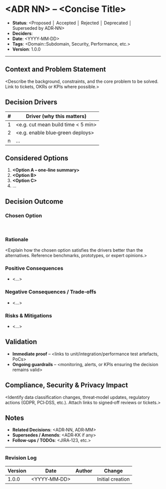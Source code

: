 <!--
This is the authoritative Architecture Decision Record (ADR) template for the Codex webgrip.
It follows **MADR v3+** conventions (see https://adr.github.io/madr/) and augments them with
Codex corporate‑tier compliance, security and lifecycle fields.
Delete all guidance in angle brackets (<>) after filling in.
-->

# \<ADR NN> – \<Concise Title>

* **Status**: \<Proposed │ Accepted │ Rejected │ Deprecated │ Superseded by ADR‑NN>
* **Deciders**: <Names of people who give formal approval>
* **Date**: \<YYYY‑MM‑DD>
* **Tags**: \<Domain::Subdomain, Security, Performance, etc.>
* **Version**: 1.0.0 <!-- bump on significant edits; keep history in Revision Log -->

---

## Context and Problem Statement

\<Describe the background, constraints, and the core problem to be solved. Link to tickets, OKRs or KPIs where possible.>

## Decision Drivers

| # | Driver (why this matters)           |
| - | ----------------------------------- |
| 1 | \<e.g. cut mean build time < 5 min> |
| 2 | \<e.g. enable blue‑green deploys>   |
| n | …                                   |

## Considered Options

1. **\<Option A – one‑line summary>**
2. **\<Option B>**
3. **\<Option C>**
4. …

## Decision Outcome

### Chosen Option

**<Option Selected>**

### Rationale

\<Explain how the chosen option satisfies the drivers better than the alternatives. Reference benchmarks, prototypes, or expert opinions.>

### Positive Consequences

* <…>

### Negative Consequences / Trade‑offs

* <…>

### Risks & Mitigations

* <…>

## Validation

* **Immediate proof** – \<links to unit/integration/performance test artefacts, PoCs>
* **Ongoing guardrails** – \<monitoring, alerts, or KPIs ensuring the decision remains valid>

## Compliance, Security & Privacy Impact

\<Identify data classification changes, threat‑model updates, regulatory actions (GDPR, PCI‑DSS, etc.). Attach links to signed‑off reviews or tickets.>

## Notes

* **Related Decisions**: \<ADR‑NN, ADR‑MM>
* **Supersedes / Amends**: \<ADR‑KK if any>
* **Follow‑ups / TODOs**: \<JIRA‑123, etc.>

---

### Revision Log

| Version | Date          | Author | Change           |
| ------- | ------------- | ------ | ---------------- |
| 1.0.0   | \<YYYY‑MM‑DD> | <Name> | Initial creation |
